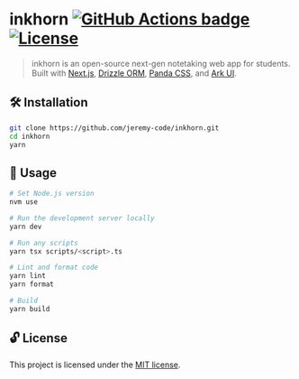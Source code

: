 # inkhorn [![GitHub Actions badge](https://github.com/jeremy-code/inkhorn/actions/workflows/ci.yml/badge.svg)](https://github.com/jeremy-code/inkhorn/actions/workflows/ci.yml) [![License](https://img.shields.io/github/license/jeremy-code/inkhorn)](LICENSE)

> inkhorn is an open-source next-gen notetaking web app for students. Built with [Next.js](https://nextjs.org), [Drizzle ORM](https://orm.drizzle.team), [Panda CSS](https://panda-css.com), and [Ark UI](https://ark-ui.com).

## 🛠️ Installation

```bash
git clone https://github.com/jeremy-code/inkhorn.git
cd inkhorn
yarn
```

## 🚀 Usage

```bash
# Set Node.js version
nvm use

# Run the development server locally
yarn dev

# Run any scripts
yarn tsx scripts/<script>.ts

# Lint and format code
yarn lint
yarn format

# Build
yarn build
```

## 🔓 License

This project is licensed under the [MIT license](LICENSE).
